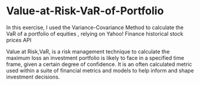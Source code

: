# Value-at-Risk-VaR-of-Portfolio

In this exercise, I used the Variance-Covariance Method to calculate the VaR of a portfolio of equities , relying on Yahoo! Finance historical stock prices API

Value at Risk,VaR, is a risk management technique to calculate the maximum loss an investment portfolio is likely to face in a specified time frame, given a certain degree of confidence. It is an often calculated metric used within a suite of financial metrics and models to help inform and shape investment decisions.
